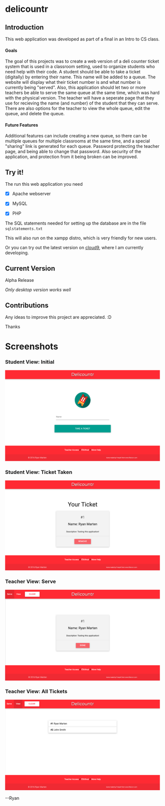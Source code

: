# delicountr

## Introduction
This web application was developed as part of a final in an Intro to CS class.

#### Goals
The goal of this projects was to create a web version of a deli counter ticket system that is used in a classroom setting, used to 
organize students who need help with their code. A student should be able to take a ticket (digitally) by entering their name. 
This name will be added to a queue. The website will display what their ticket number is and what number is currently being "served".
Also, this application should let two or more teachers be able to serve the same queue at the same time, which was hard with the physical version. 
The teacher will have a seperate page that they use for recieving the name (and number) of the student that they can serve. 
There are also options for the teacher to view the whole queue, edit the queue, and delete the queue.


#### Future Features
Additional features can include creating a new queue, so there can be multiple queues for multiple classrooms at the same time, and a special "sharing" link is generated for each queue. 
Password protecting the teacher page, and being able to change that password. Also security of the application, and protection from it being broken can be improved. 

## Try it!
The run this web application you need
- [x] Apache webserver
- [x] MySQL 
- [x] PHP 


The SQL statements needed for setting up the database are in the file `sqlstatements.txt`

This will also run on the xampp distro, which is very friendly for new users. 
  
Or you can try out the latest version on [cloud9](https://delicountr-ryanmarten.c9users.io/), where I am currently developing. 

## Current Version
Alpha Release

*Only desktop version works well*

## Contributions
Any ideas to improve this project are appreciated. :D 

Thanks 

# Screenshots
### Student View: Initial
![student-initial](/screenshots/student-initial.png)

### Student View: Ticket Taken
![student-ticket](/screenshots/student-ticket.png)

### Teacher View: Serve
![teacher-serve](/screenshots/teacher-serve.png)

### Teacher View: All Tickets
![teacher-view](/screenshots/teacher-view.png)



--Ryan 
